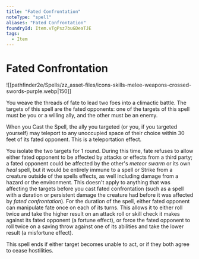 ```yaml
---
title: "Fated Confrontation"
noteType: "spell"
aliases: "Fated Confrontation"
foundryId: Item.vTgPsz7buGDeaTJE
tags:
  - Item
---
```


# Fated Confrontation
![[pathfinder2e/Spells/zz_asset-files/icons-skills-melee-weapons-crossed-swords-purple.webp|150]]

You weave the threads of fate to lead two foes into a climactic battle. The targets of this spell are the fated opponents: one of the targets of this spell must be you or a willing ally, and the other must be an enemy.

When you Cast the Spell, the ally you targeted (or you, if you targeted yourself) may teleport to any unoccupied space of their choice within 30 feet of its fated opponent. This is a teleportation effect.

You isolate the two targets for 1 round. During this time, fate refuses to allow either fated opponent to be affected by attacks or effects from a third party; a fated opponent could be affected by the other's _meteor swarm_ or its own _heal_ spell, but it would be entirely immune to a spell or Strike from a creature outside of the spells effects, as well including damage from a hazard or the environment. This doesn't apply to anything that was affecting the targets before you cast fated confrontation (such as a spell with a duration or persistent damage the creature had before it was affected by _fated confrontation_). For the duration of the spell, either fated opponent can manipulate fate once on each of its turns. This allows it to either roll twice and take the higher result on an attack roll or skill check it makes against its fated opponent (a fortune effect), or force the fated opponent to roll twice on a saving throw against one of its abilities and take the lower result (a misfortune effect).

This spell ends if either target becomes unable to act, or if they both agree to cease hostilities.
